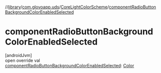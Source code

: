 //[library](../../../index.md)/[com.glovoapp.uds](../index.md)/[CoreLightColorScheme](index.md)/[componentRadioButtonBackgroundColorEnabledSelected](component-radio-button-background-color-enabled-selected.md)

# componentRadioButtonBackgroundColorEnabledSelected

[androidJvm]\
open override val [componentRadioButtonBackgroundColorEnabledSelected](component-radio-button-background-color-enabled-selected.md): [Color](https://developer.android.com/reference/kotlin/androidx/compose/ui/graphics/Color.html)
